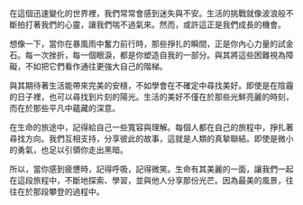 在這個迅速變化的世界裡，我們常常會感到迷失與不安。生活的挑戰就像波浪般不斷拍打著我們的心靈，讓我們喘不過氣來。然而，或許這正是我們成長的機會。

想像一下，當你在暴風雨中奮力前行時，那些掙扎的瞬間，正是你內心力量的試金石。每一次挫折，每一個眼淚，都是你塑造自我的一部分。與其將這些困難視為障礙，不如把它們看作通往更強大自己的階梯。

與其期待著生活能帶來完美的安穩，不如學會在不確定中尋找美好。即使是在陰霾的日子裡，也可以尋找到片刻的陽光。生活的美好不僅在於那些光鮮亮麗的時刻，而在於那些平凡中蘊藏的深意。

在生命的旅途中，記得給自己一些寬容與理解。每個人都在自己的旅程中，掙扎著尋找方向。我們互相支持，分享彼此的故事，這就是人類的真摯聯結。即使是微小的勇氣，也足以引領你走出黑暗。

所以，當你感到疲憊時，記得呼吸，記得微笑。生命有其美麗的一面，讓我們一起在這段旅程中，不斷地探索、學習，並與他人分享那份光芒。因為最美的風景，往往在於那段攀登的過程中。